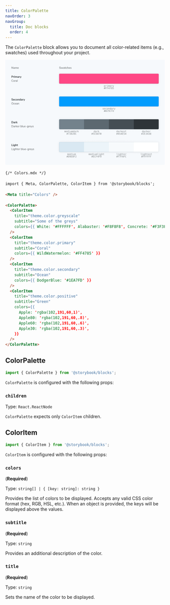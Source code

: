```yaml
---
title: ColorPalette
navOrder: 3
navGroup:
  title: Doc blocks
  order: 4
---
```


<YouTubeCallout id="tyNIspWhFyU" title="Storybook for Design Systems - ColorPalette Doc Block" params='start=20' />

The `ColorPalette` block allows you to document all color-related items (e.g., swatches) used throughout your project.

![Screenshot of ColorPalette and ColorItem blocks](./doc-block-colorpalette.png)

<!-- prettier-ignore-start -->
```md
{/* Colors.mdx */}

import { Meta, ColorPalette, ColorItem } from '@storybook/blocks';

<Meta title="Colors" />

<ColorPalette>
  <ColorItem
    title="theme.color.greyscale"
    subtitle="Some of the greys"
    colors={{ White: '#FFFFFF', Alabaster: '#F8F8F8', Concrete: '#F3F3F3' }}
  />
  <ColorItem 
    title="theme.color.primary" 
    subtitle="Coral" 
    colors={{ WildWatermelon: '#FF4785' }} 
  />
  <ColorItem 
    title="theme.color.secondary" 
    subtitle="Ocean" 
    colors={{ DodgerBlue: '#1EA7FD' }} 
  />
  <ColorItem
    title="theme.color.positive"
    subtitle="Green"
    colors={{
      Apple: 'rgba(102,191,60,1)',
      Apple80: 'rgba(102,191,60,.8)',
      Apple60: 'rgba(102,191,60,.6)',
      Apple30: 'rgba(102,191,60,.3)',
    }}
  />
</ColorPalette>
```
<!-- prettier-ignore-end -->

## ColorPalette

```js
import { ColorPalette } from '@storybook/blocks';
```

`ColorPalette` is configured with the following props:

### `children`

Type: `React.ReactNode`

`ColorPalette` expects only `ColorItem` children.

## ColorItem

```js
import { ColorItem } from '@storybook/blocks';
```

`ColorItem` is configured with the following props:

### `colors`

(**Required**)

Type: `string[] | { [key: string]: string }`

Provides the list of colors to be displayed. Accepts any valid CSS color format (hex, RGB, HSL, etc.). When an object is provided, the keys will be displayed above the values.

### `subtitle`

(**Required**)

Type: `string`

Provides an additional description of the color.

### `title`

(**Required**)

Type: `string`

Sets the name of the color to be displayed.

